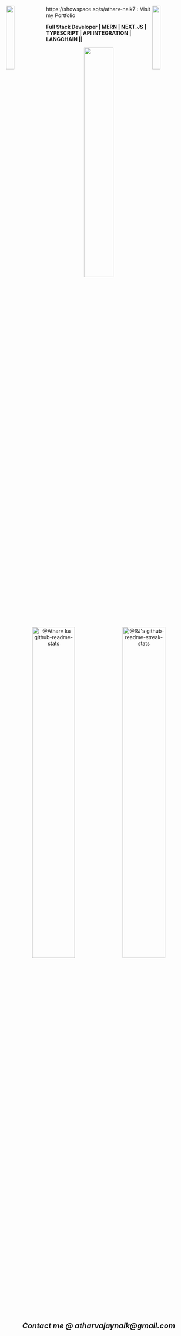 <img align="left" src="https://user-images.githubusercontent.com/65187002/144930161-2f783401-8d27-4fdf-a2f7-cc0ba32f1f1f.gif" width="21%" style="display:inline;"><img align="right" src="https://user-images.githubusercontent.com/65187002/144930161-2f783401-8d27-4fdf-a2f7-cc0ba32f1f1f.gif" width="21%" style="display:inline;">
<p align='center'>
  <p> https://showspace.so/s/atharv-naik7 : Visit my Portfolio </p>
<a>
  <b>
   Full Stack Developer | MERN | NEXT.JS | TYPESCRIPT | API INTEGRATION | LANGCHAIN ||
  </b>
</a>
  </p>

<p align="center">
<img src="https://github-readme-stats.vercel.app/api/top-langs/?username=atharvnaik1&hide=jupyter%20notebook&theme=gotham&layout=compact"width="40%"/> 
</p>

<p align="center">
<a href="https://github.com/atharvnaik1?tab=repositories"><img src="https://github-readme-stats-one-bice.vercel.app/api?username=atharvnaik1&theme=gotham&show_icons=true&count_private=true&hide_border=false&role=OWNER,ORGANIZATION_MEMBER,COLLABORATOR"  width="48%" alt="@Atharv ka github-readme-stats"/></a>
<a href="https://github.com/atharvnaik1?tab=stars"><img src="https://github-readme-streak-stats.herokuapp.com?user=atharvnaik1&theme=gotham&hide_border=false&date_format=M%20j%5B%2C%20Y%5D"  width="48%" alt="@RJ's github-readme-streak-stats"/></a>
</p>

<p align="center">
   <i style="font-size: 20px;"> 
  <b> Contact me @ atharvajaynaik@gmail.com
  </b>
</i>
</p>
